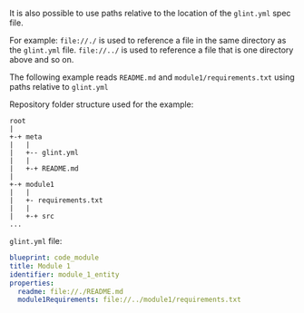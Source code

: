 It is also possible to use paths relative to the location of the `glint.yml` spec file.

For example: `file://./` is used to reference a file in the same directory as the `glint.yml` file. `file://../` is used to reference a file that is one directory above and so on.

The following example reads `README.md` and `module1/requirements.txt` using paths relative to `glint.yml`

Repository folder structure used for the example:

```
root
|
+-+ meta
|   |
|   +-- glint.yml
|   |
|   +-+ README.md
|
+-+ module1
|   |
|   +- requirements.txt
|   |
|   +-+ src
...
```

`glint.yml` file:

```yaml showLineNumbers
blueprint: code_module
title: Module 1
identifier: module_1_entity
properties:
  readme: file://./README.md
  module1Requirements: file://../module1/requirements.txt
```
